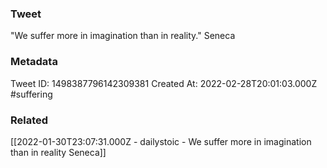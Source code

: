 ### Tweet
"We suffer more in imagination than in reality." Seneca

### Metadata
Tweet ID: 1498387796142309381
Created At: 2022-02-28T20:01:03.000Z
#suffering

### Related
[[2022-01-30T23:07:31.000Z - dailystoic - We suffer more in imagination than in reality  Seneca]]

